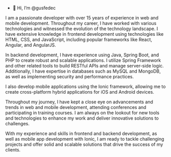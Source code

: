 - 👋 Hi, I’m @gusfedec

I am a passionate developer with over 15 years of experience in web and mobile development. Throughout my career, I have worked with various technologies and witnessed the evolution of the technology landscape. I have extensive knowledge in frontend development using technologies like HTML, CSS, and JavaScript, including popular frameworks like React, Angular, and AngularJS.

In backend development, I have experience using Java, Spring Boot, and PHP to create robust and scalable applications. I utilize Spring Framework and other related tools to build RESTful APIs and manage server-side logic. Additionally, I have expertise in databases such as MySQL and MongoDB, as well as implementing security and performance practices.

I also develop mobile applications using the Ionic framework, allowing me to create cross-platform hybrid applications for iOS and Android devices.

Throughout my journey, I have kept a close eye on advancements and trends in web and mobile development, attending conferences and participating in training courses. I am always on the lookout for new tools and technologies to enhance my work and deliver innovative solutions to challenges.

With my experience and skills in frontend and backend development, as well as mobile app development with Ionic, I am ready to tackle challenging projects and offer solid and scalable solutions that drive the success of my clients.

<!-- Soy un apasionado desarrollador con más de 15 años de experiencia en el desarrollo web y móvil. A lo largo de mi carrera, he trabajado con diversas tecnologías y he presenciado la evolución del panorama tecnológico. Tengo amplios conocimientos en el desarrollo frontend utilizando tecnologías como HTML, CSS y JavaScript, incluyendo frameworks populares como React, Angular y AngularJS.

En el desarrollo backend, cuento con experiencia en el uso de Java, Spring Boot y PHP para crear aplicaciones robustas y escalables. Utilizo Spring Framework y otras herramientas relacionadas para construir API RESTful y gestionar la lógica del lado del servidor. Además, tengo conocimientos en bases de datos como MySQL y MongoDB, y en la implementación de prácticas de seguridad y rendimiento.

También desarrollo aplicaciones móviles utilizando el framework Ionic, que me permite crear aplicaciones híbridas multiplataforma para dispositivos iOS y Android.

A lo largo de mi trayectoria, he seguido de cerca los avances y las tendencias en el desarrollo web y móvil, asistiendo a conferencias y participando en cursos de formación. Siempre estoy en busca de nuevas herramientas y tecnologías para mejorar mi trabajo y ofrecer soluciones innovadoras a los desafíos que enfrento.

Con mi experiencia y habilidades en el desarrollo frontend y backend, así como en el desarrollo de aplicaciones móviles con Ionic, estoy preparado para abordar proyectos desafiantes y ofrecer soluciones sólidas y escalables que impulsen el éxito de mis clientes.-->



